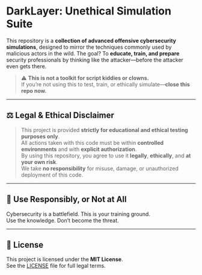 # DarkLayer: Unethical Simulation Suite

This repository is a **collection of advanced offensive cybersecurity simulations**, designed to mirror the techniques commonly used by malicious actors in the wild. The goal? To **educate, train, and prepare** security professionals by thinking like the attacker—before the attacker even gets there.

> ⚠️ **This is not a toolkit for script kiddies or clowns.**  
> If you’re not using this to test, train, or ethically simulate—**close this repo now.**

---

## ⚖️ Legal & Ethical Disclaimer

> This project is provided **strictly for educational and ethical testing purposes only**.  
> All actions taken with this code must be within **controlled environments** and with **explicit authorization**.  
> By using this repository, you agree to use it **legally**, **ethically**, and **at your own risk**.  
> We take **no responsibility** for misuse, damage, or unauthorized deployment of this code.

---

## 🧠 Use Responsibly, or Not at All

Cybersecurity is a battlefield. This is your training ground.  
Use the knowledge. Don’t become the threat.

---

## 📜 License

This project is licensed under the **MIT License**.  
See the [LICENSE](./LICENSE) file for full legal terms.
